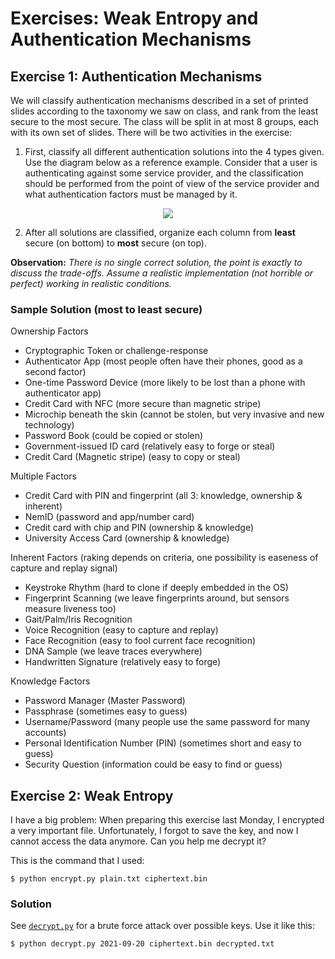 # Exercises: Weak Entropy and Authentication Mechanisms

## Exercise 1: Authentication Mechanisms

We will classify authentication mechanisms described in a set of printed slides according to the taxonomy we saw on class, and rank from the least secure to the most secure. The class will be split in at most 8 groups, each with its own set of slides. There will be two activities in the exercise:

1. First, classify all different authentication solutions into the 4 types given. Use the diagram below as a reference example. Consider that a user is authenticating against some service provider, and the classification should be performed from the point of view of the service provider and what authentication factors must be managed by it.

<p align="center">
  <img src="https://user-images.githubusercontent.com/5369810/134070931-a702ac64-8d96-45e1-a1fb-bc8846e572b9.png" />
</p>

2. After all solutions are classified, organize each column from **least** secure (on bottom) to **most** secure (on top).

**Observation:** _There is no single correct solution, the point is exactly to discuss the trade-offs. Assume a realistic implementation (not horrible or perfect) working in realistic conditions._

### Sample Solution (most to least secure)

Ownership Factors
* Cryptographic Token or challenge-response
* Authenticator App (most people often have their phones, good as a second factor)
* One-time Password Device (more likely to be lost than a phone with authenticator app)
* Credit Card with NFC (more secure than magnetic stripe)
* Microchip beneath the skin (cannot be stolen, but very invasive and new technology)
* Password Book (could be copied or stolen)
* Government-issued ID card (relatively easy to forge or steal)
* Credit Card (Magnetic stripe) (easy to copy or steal)

Multiple Factors
* Credit Card with PIN and fingerprint (all 3: knowledge, ownership & inherent)
* NemID (password and app/number card)
* Credit card with chip and PIN (ownership & knowledge)
* University Access Card (ownership & knowledge)

Inherent Factors (raking depends on criteria, one possibility is easeness of capture and replay signal)
* Keystroke Rhythm (hard to clone if deeply embedded in the OS)
* Fingerprint Scanning (we leave fingerprints around, but sensors measure liveness too)
* Gait/Palm/Iris Recognition
* Voice Recognition (easy to capture and replay)
* Face Recognition (easy to fool current face recognition)
* DNA Sample (we leave traces everywhere)
* Handwritten Signature (relatively easy to forge)

Knowledge Factors
* Password Manager (Master Password)
* Passphrase (sometimes easy to guess)
* Username/Password (many people use the same password for many accounts)
* Personal Identification Number (PIN) (sometimes short and easy to guess)
* Security Question (information could be easy to find or guess)

## Exercise 2: Weak Entropy

I have a big problem: When preparing this exercise last Monday, I encrypted a
very important file.  Unfortunately, I forgot to save the key, and now I cannot
access the data anymore.  Can you help me decrypt it?

This is the command that I used:
```
$ python encrypt.py plain.txt ciphertext.bin
```


### Solution

See [`decrypt.py`](decrypt.py) for a brute force attack over possible keys.
Use it like this:
```
$ python decrypt.py 2021-09-20 ciphertext.bin decrypted.txt
```
